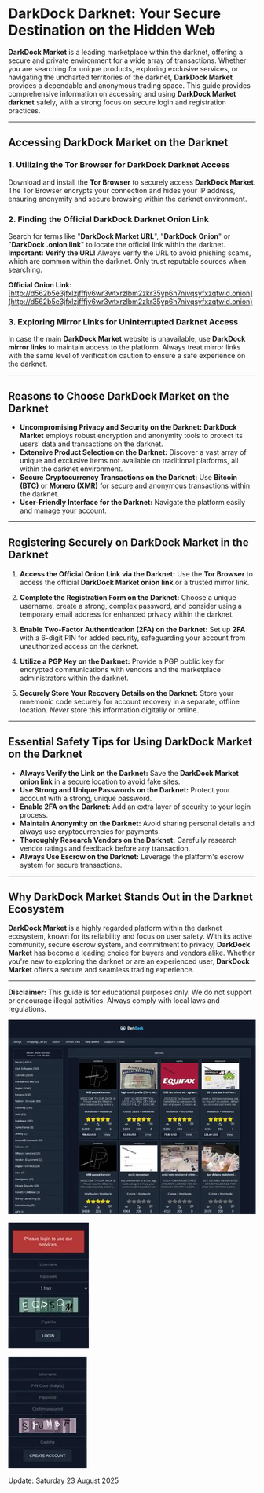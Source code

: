 # DarkDock Darknet: Your Secure Destination on the Hidden Web

**DarkDock Market** is a leading marketplace within the darknet, offering a secure and private environment for a wide array of transactions. Whether you are searching for unique products, exploring exclusive services, or navigating the uncharted territories of the darknet, **DarkDock Market** provides a dependable and anonymous trading space. This guide provides comprehensive information on accessing and using **DarkDock Market darknet** safely, with a strong focus on secure login and registration practices.

---

## Accessing DarkDock Market on the Darknet

### 1. **Utilizing the Tor Browser for DarkDock Darknet Access**
Download and install the **Tor Browser** to securely access **DarkDock Market**. The Tor Browser encrypts your connection and hides your IP address, ensuring anonymity and secure browsing within the darknet environment.

### 2. **Finding the Official DarkDock Darknet Onion Link**
Search for terms like "**DarkDock Market URL**", "**DarkDock Onion**" or "**DarkDock .onion link**" to locate the official link within the darknet.
**Important: Verify the URL!** Always verify the URL to avoid phishing scams, which are common within the darknet. Only trust reputable sources when searching.

**Official Onion Link:** [http://d562b5e3jfxlzjfffjv6wr3wtxrzlbm2zkr35yp6h7nivqsyfxzqtwid.onion](http://d562b5e3jfxlzjfffjv6wr3wtxrzlbm2zkr35yp6h7nivqsyfxzqtwid.onion) 

### 3. **Exploring Mirror Links for Uninterrupted Darknet Access**
In case the main **DarkDock Market** website is unavailable, use **DarkDock mirror links** to maintain access to the platform. Always treat mirror links with the same level of verification caution to ensure a safe experience on the darknet.

---

## Reasons to Choose DarkDock Market on the Darknet

- **Uncompromising Privacy and Security on the Darknet:** **DarkDock Market** employs robust encryption and anonymity tools to protect its users' data and transactions on the darknet.
- **Extensive Product Selection on the Darknet:** Discover a vast array of unique and exclusive items not available on traditional platforms, all within the darknet environment.
- **Secure Cryptocurrency Transactions on the Darknet:** Use **Bitcoin (BTC)** or **Monero (XMR)** for secure and anonymous transactions within the darknet.
- **User-Friendly Interface for the Darknet:** Navigate the platform easily and manage your account.

---

## Registering Securely on DarkDock Market in the Darknet

1.  **Access the Official Onion Link via the Darknet:**
Use the **Tor Browser** to access the official **DarkDock Market onion link** or a trusted mirror link.

2.  **Complete the Registration Form on the Darknet:**
Choose a unique username, create a strong, complex password, and consider using a temporary email address for enhanced privacy within the darknet.

3.  **Enable Two-Factor Authentication (2FA) on the Darknet:**
Set up **2FA** with a 6-digit PIN for added security, safeguarding your account from unauthorized access on the darknet.

4.  **Utilize a PGP Key on the Darknet:**
 Provide a PGP public key for encrypted communications with vendors and the marketplace administrators within the darknet.

5.  **Securely Store Your Recovery Details on the Darknet:**
Store your mnemonic code securely for account recovery in a separate, offline location. *Never* store this information digitally or online.

---

## Essential Safety Tips for Using DarkDock Market on the Darknet

-   **Always Verify the Link on the Darknet:** Save the **DarkDock Market onion link** in a secure location to avoid fake sites.
-   **Use Strong and Unique Passwords on the Darknet:** Protect your account with a strong, unique password.
-   **Enable 2FA on the Darknet:** Add an extra layer of security to your login process.
-   **Maintain Anonymity on the Darknet:** Avoid sharing personal details and always use cryptocurrencies for payments.
-   **Thoroughly Research Vendors on the Darknet:** Carefully research vendor ratings and feedback before any transaction.
-   **Always Use Escrow on the Darknet:** Leverage the platform's escrow system for secure transactions.

---

## Why DarkDock Market Stands Out in the Darknet Ecosystem

**DarkDock Market** is a highly regarded platform within the darknet ecosystem, known for its reliability and focus on user safety. With its active community, secure escrow system, and commitment to privacy, **DarkDock Market** has become a leading choice for buyers and vendors alike. Whether you're new to exploring the darknet or are an experienced user, **DarkDock Market** offers a secure and seamless trading experience.

---

**Disclaimer:** This guide is for educational purposes only. We do not support or encourage illegal activities. Always comply with local laws and regulations.

<a href="http://d562b5e3jfxlzjfffjv6wr3wtxrzlbm2zkr35yp6h7nivqsyfxzqtwid.onion"><img src="/backup/about.webp" alt="DarkDock Market Preview" style="max-width: 100%;"></a>

<a href="http://d562b5e3jfxlzjfffjv6wr3wtxrzlbm2zkr35yp6h7nivqsyfxzqtwid.onion"><img src="/backup/window.webp" alt="DarkDock Login" style="max-width: 100%;"></a>

<a href="http://d562b5e3jfxlzjfffjv6wr3wtxrzlbm2zkr35yp6h7nivqsyfxzqtwid.onion"><img src="/backup/config.webp" alt="DarkDock Register" style="max-width: 100%;"></a>







Update:  Saturday 23 August 2025
